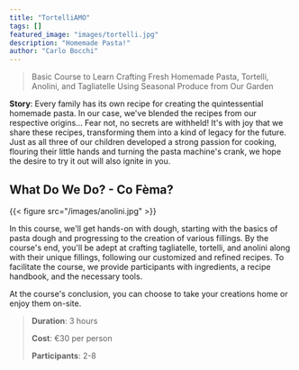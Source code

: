 ```yaml
---
title: "TortelliAMO"
tags: []
featured_image: "images/tortelli.jpg"
description: "Homemade Pasta!"
author: "Carlo Bocchi"
---
```


> Basic Course to Learn Crafting Fresh Homemade Pasta, Tortelli, Anolini, and
> Tagliatelle Using Seasonal Produce from Our Garden

**Story**: Every family has its own recipe for creating the quintessential homemade
pasta. In our case, we've blended the recipes from our respective origins...
Fear not, no secrets are withheld! It's with joy that we share these recipes,
transforming them into a kind of legacy for the future. Just as all three of our
children developed a strong passion for cooking, flouring their little hands and
turning the pasta machine's crank, we hope the desire to try it out will also
ignite in you.

## What Do We Do? - Co Fèma?

{{< figure src="/images/anolini.jpg" >}}

In this course, we'll get hands-on with dough, starting with the basics of pasta
dough and progressing to the creation of various fillings. By the course's end,
you'll be adept at crafting tagliatelle, tortelli, and anolini along with their
unique fillings, following our customized and refined recipes. To facilitate the
course, we provide participants with ingredients, a recipe handbook, and the
necessary tools.

At the course's conclusion, you can choose to take your creations home or enjoy
them on-site.

> **Duration**: 3 hours
>
> **Cost**: €30 per person
>
> **Participants**: 2-8
